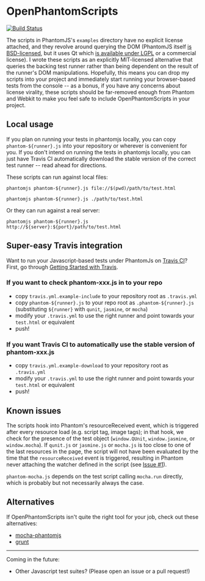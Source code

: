 # OpenPhantomScripts

[![Build Status](https://secure.travis-ci.org/mark-rushakoff/OpenPhantomScripts.png?branch=master)](http://travis-ci.org/mark-rushakoff/OpenPhantomScripts)

The scripts in PhantomJS's `examples` directory have no explicit license attached, and they revolve around querying the DOM (PhantomJS itself [is BSD-licensed](https://github.com/ariya/phantomjs/blob/master/LICENSE.BSD), but it uses Qt which [is available under LGPL](http://qt.nokia.com/products/licensing/) or a commercial license).
I wrote these scripts as an explicitly MIT-licensed alternative that queries the backing test runner rather than being dependent on the result of the runner's DOM manipulations.
Hopefully, this means you can drop my scripts into your project and immediately start running your browser-based tests from the console -- as a bonus, if you have any concerns about license virality, these scripts should be far-removed enough from Phantom and Webkit to make you feel safe to include OpenPhantomScripts in your project.

## Local usage

If you plan on running your tests in phantomjs locally, you can copy `phantom-${runner}.js` into your repository or wherever is convenient for you.
If you don't intend on running the tests in phantomjs locally, you can just have Travis CI automatically download the stable version of the correct test runner -- read ahead for directions.

These scripts can run against local files:

    phantomjs phantom-${runner}.js file://$(pwd)/path/to/test.html

    phantomjs phantom-${runner}.js ./path/to/test.html

Or they can run against a real server:

    phantomjs phantom-${runner}.js http://${server}:${port}/path/to/test.html

## Super-easy Travis integration

Want to run your Javascript-based tests under PhantomJs on [Travis CI](http://travis-ci.org/)?
First, go through [Getting Started with Travis](http://about.travis-ci.org/docs/user/getting-started/).

### If you want to check phantom-xxx.js in to your repo

* copy `travis.yml.example-include` to your repository root as `.travis.yml`
* copy `phantom-${runner}.js` to your repo root as `.phantom-${runner}.js` (substituting `${runner}` with `qunit`, `jasmine`, or `mocha`)
* modify your `.travis.yml` to use the right runner and point towards your `test.html` or equivalent
* push!

### If you want Travis CI to automatically use the stable version of phantom-xxx.js

* copy `travis.yml.example-download` to your repository root as `.travis.yml`
* modify your `.travis.yml` to use the right runner and point towards your `test.html` or equivalent
* push!

## Known issues

The scripts hook into Phantom's resourceReceived event, which is triggered after every resource load (e.g. script tag, image tags); in that hook, we check for the presence of the test object (`window.QUnit`, `window.jasmine`, or `window.mocha`).
If `qunit.js` or `jasmine.js` or `mocha.js` is too close to one of the last resources in the page, the script will not have been evaluated by the time that the `resourceReceived` event is triggered, resulting in Phantom never attaching the watcher defined in the script (see [Issue #1](https://github.com/mark-rushakoff/OpenPhantomScripts/issues/1)).

`phantom-mocha.js` depends on the test script calling `mocha.run` directly, which is probably but not necessarily always the case.

## Alternatives

If OpenPhantomScripts isn't quite the right tool for your job, check out these alternatives:

* [mocha-phantomjs](http://metaskills.net/mocha-phantomjs/)
* [grunt](https://github.com/cowboy/grunt)

----

Coming in the future:

* Other Javascript test suites? (Please open an issue or a pull request!)
